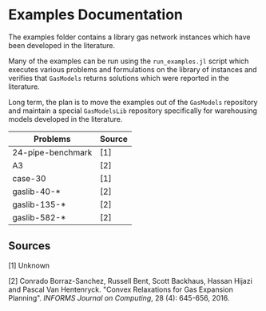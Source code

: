 # Examples Documentation

The examples folder contains a library gas network instances which have been developed in the literature.

Many of the examples can be run using the `run_examples.jl` script which executes various problems and formulations on the library of instances and verifies that `GasModels` returns solutions which were reported in the literature.

Long term, the plan is to move the examples out of the `GasModels` repository and maintain a special `GasModelsLib` repository specifically for warehousing models developed in the literature.


| Problems          | Source               |
| ----------------- | -------------------- |
| 24-pipe-benchmark | [1]                  |
| A3                | [2]                  |
| case-30           | [1]                  |
| gaslib-40-*       | [2]                  |
| gaslib-135-*      | [2]                  |
| gaslib-582-*      | [2]                  |

## Sources

[1] Unknown

[2] Conrado Borraz-Sanchez, Russell Bent, Scott Backhaus, Hassan Hijazi and Pascal Van Hentenryck. "Convex Relaxations for Gas Expansion Planning". *INFORMS Journal on Computing*, 28 (4): 645-656, 2016.
